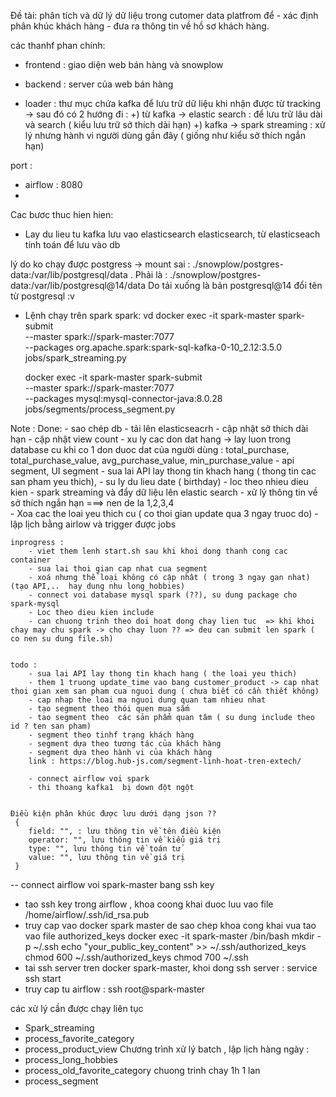 
Đề tài: phân tích và dữ lý dữ liệu trong cutomer data platfrom để 
    - xác định phân khúc khách hàng
    - đưa ra thông tin về hồ sơ khách hàng.

các thanhf phan chính:
- frontend : giao diện web bán hàng và snowplow
- backend : server của web bán hàng

- loader : thư mục chứa kafka để lưu trữ dữ liệu khi nhận được từ tracking
        -> sau đó có 2 hướng đi :
            +) từ kafka -> elastic search : để lưu trữ lâu dài và search ( kiểu lưu trữ sở thích dài hạn)
            +) kafka -> spark streaming : xử lý nhưng hành vi người dùng gần đây ( giống như kiểu sở thích ngắn hạn)

port :
- airflow : 8080
- 


Cac bươc thuc hien hien:
- Lay du lieu tu kafka lưu vao elasticsearch elasticsearch, từ elasticseach tính toán để lưu vào db

lý do ko chạy được postgress -> mount sai : ./snowplow/postgres-data:/var/lib/postgresql/data .
 Phải là : ./snowplow/postgres-data:/var/lib/postgresql@14/data
 Do tải xuống là bản postgresql@14 đổi tên từ postgresql :v

- Lệnh chạy trên spark spark: vd
    docker exec -it spark-master spark-submit \
    --master spark://spark-master:7077 \
    --packages org.apache.spark:spark-sql-kafka-0-10_2.12:3.5.0 jobs/spark_streaming.py

    docker exec -it spark-master spark-submit \
    --master spark://spark-master:7077 \
    --packages mysql:mysql-connector-java:8.0.28 jobs/segments/process_segment.py

Note :
    Done:
        - sao chép db
        - tải lên elasticseacrh
        - cập nhật sở thích dài hạn
        - cập nhật view count
        - xu ly cac don dat hang -> lay luon trong database cu khi co 1 don duoc dat của người dùng : total_purchase, total_purchase_value, avg_purchase_value, min_purchase_value
        - api segment, UI segment
        - sua lai API lay thong tin khach hang ( thong tin cac san pham yeu thich),
        - su ly du lieu date ( birthday)
        - loc theo nhieu dieu kien
        - spark streaming và đẩy dữ liệu lên elastic search
        - xử lý thông tin về sở thích ngắn hạn  ===> nen de la 1,2,3,4      
        - Xoa cac the loai yeu thich cu ( co thoi gian update qua 3 ngay truoc do)
        - lập lịch bằng airlow và trigger được jobs

    inprogress : 
        - viet them lenh start.sh sau khi khoi dong thanh cong cac container
        - sua lai thoi gian cap nhat cua segment
        - xoá nhưng thể loại không có cập nhât ( trong 3 ngay gan nhat) (tạo API,..  hay dung nhu long_hobbies)
        - connect voi database mysql spark (??), su dung package cho spark-mysql
        - Loc theo dieu kien include
        - can chuong trinh theo doi hoat dong chay lien tuc  => khi khoi chay may chu spark -> cho chay luon ?? => deu can submit len spark ( co nen su dung file.sh)
 

    todo :
        - sua lai API lay thong tin khach hang ( the loai yeu thich)
        - them 1 truong update_time vao bang customer_product -> cap nhat thoi gian xem san pham cua nguoi dung ( chưa biết có cần thiết không)
        - cap nhap the loai ma nguoi dung quan tam nhieu nhat
        - tạo segment theo thói quen mua sắm
        - tao segment theo  các sản phẩm quan tâm ( su dung include theo id ? ten san pham)
        - segment theo tinhf trạng khách hàng
        - segment dựa theo tương tác của khách hàng 
        - segment dựa theo hành vi của khách hàng
        link : https://blog.hub-js.com/segment-linh-hoat-tren-extech/

        - connect airflow voi spark
        - thi thoang kafka1  bị down đột ngột

       
    Điều kiện phân khúc được lưu dưới dạng json ??
     {
        field: "", : lưu thông tin về tên điều kiện 
        operator: "", lưu thông tin về kiểu giá trị 
        type: "", lưu thông tin về toán tử
        value: "", lưu thông tin về giá trị
     }


-- connect airflow voi spark-master bang ssh key
- tao ssh key trong airflow , khoa coong khai duoc luu vao  file /home/airflow/.ssh/id_rsa.pub
- truy cap vao docker spark master de sao chep khoa cong khai vua tao vao file authorized_keys
    docker exec -it spark-master /bin/bash
    mkdir -p ~/.ssh
    echo "your_public_key_content" >> ~/.ssh/authorized_keys
    chmod 600 ~/.ssh/authorized_keys
    chmod 700 ~/.ssh
- tai ssh server tren docker spark-master, khoi dong ssh server : service ssh start
- truy cap tu airflow : ssh root@spark-master


các xử lý cần được chạy liên tục
- Spark_streaming 
- process_favorite_category
- process_product_view
Chương trình xử lý batch , lập lịch hàng ngày :
- process_long_hobbies
- process_old_favorite_category
chuong trinh chay 1h 1 lan
- process_segment
